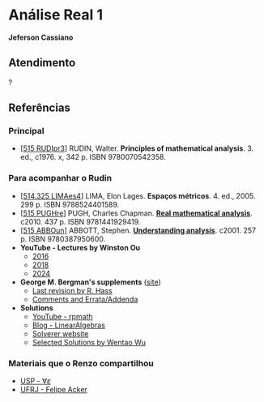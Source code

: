 # Análise Real 1

**Jeferson Cassiano**

## Atendimento

?

## Referências

### Principal

- \[[515 RUDIpr3](http://biblioteca.ufabc.edu.br/index.php?codigo_sophia=3588)\] RUDIN, Walter. **Principles of mathematical analysis**. 3. ed., c1976. x, 342 p. ISBN 9780070542358.

### Para acompanhar o Rudin

- \[[514.325 LIMAes4](http://biblioteca.ufabc.edu.br/index.php?codigo_sophia=490)\] LIMA, Elon Lages. **Espaços métricos**. 4. ed., 2005. 299 p. ISBN 9788524401589.
- \[[515 PUGHre](http://biblioteca.ufabc.edu.br/index.php?codigo_sophia=1693)\] PUGH, Charles Chapman. **[Real mathematical analysis](https://link.springer.com/book/10.1007/978-3-319-17771-7)**. c2010. 437 p. ISBN 9781441929419.
- \[[515 ABBOun](http://biblioteca.ufabc.edu.br/index.php?codigo_sophia=9116)\] ABBOTT, Stephen. **[Understanding analysis](https://link.springer.com/book/10.1007/978-1-4939-2712-8)**. c2001. 257 p. ISBN 9780387950600.
- **YouTube - Lectures by Winston Ou**
    - [2016](https://www.youtube.com/playlist?list=PLun8-Z_lTkC5HAjzXCLEx0gQkJZD4uCtJ)
    - [2018](https://www.youtube.com/playlist?list=PLun8-Z_lTkC6qJF1sVh3_Hx7aL6FPd0IN)
    - [2024](https://www.youtube.com/playlist?list=PLun8-Z_lTkC6pHUNY-pp7ccWj-ylCtNG8)
- **George M. Bergman's supplements** ([site](https://math.berkeley.edu/~gbergman/ug.hndts/#Rudin))
    - [Last revision by R. Hass](https://math.berkeley.edu/~gbergman/ug.hndts/m104_Rudin_exs_Hass.pdf)
    - [Comments and Errata/Addenda](https://math.berkeley.edu/~gbergman/ug.hndts/m104_Rudin_notes.pdf)
- **Solutions**
    - [YouTube - rpmath](https://www.youtube.com/playlist?list=PLNy8RHRFgBXeZTNEEqAVJNl4x8gJoFmtA)
    - [Blog - LinearAlgebras](https://linearalgebras.com/solution-baby-rudin.html)
    - [Solverer website](https://solverer.com/library/walter_rudin/principles_of_mathematical_analysis)
    - [Selected Solutions by Wentao Wu](https://pages.cs.wisc.edu/~wentaowu/other-docs/POMA_Solution_Sheet.pdf)

### Materiais que o Renzo compartilhou

- [USP - $\forall \varepsilon$](https://sites.google.com/usp.br/paratodoe/in%C3%ADcio)
- [UFRJ - Felipe Acker](https://sites.google.com/matematica.ufrj.br/acker/cursos-completos)